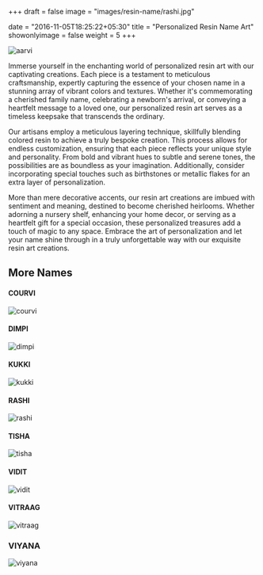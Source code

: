 +++
draft = false
image = "images/resin-name/rashi.jpg"

date = "2016-11-05T18:25:22+05:30"
title = "Personalized Resin Name Art"
showonlyimage = false
weight = 5
+++

![aarvi](/images/resin-name/aarvi.jpg)

Immerse yourself in the enchanting world of personalized resin art with our captivating creations. Each piece is a testament to meticulous craftsmanship, expertly capturing the essence of your chosen name in a stunning array of vibrant colors and textures. Whether it's commemorating a cherished family name, celebrating a newborn's arrival, or conveying a heartfelt message to a loved one, our personalized resin art serves as a timeless keepsake that transcends the ordinary.

Our artisans employ a meticulous layering technique, skillfully blending colored resin to achieve a truly bespoke creation. This process allows for endless customization, ensuring that each piece reflects your unique style and personality. From bold and vibrant hues to subtle and serene tones, the possibilities are as boundless as your imagination. Additionally, consider incorporating special touches such as birthstones or metallic flakes for an extra layer of personalization.

More than mere decorative accents, our resin art creations are imbued with sentiment and meaning, destined to become cherished heirlooms. Whether adorning a nursery shelf, enhancing your home decor, or serving as a heartfelt gift for a special occasion, these personalized treasures add a touch of magic to any space. Embrace the art of personalization and let your name shine through in a truly unforgettable way with our exquisite resin art creations.

## More Names


#### COURVI
![courvi](/images/resin-name/courvi.jpg)

#### DIMPI
![dimpi](/images/resin-name/dimpi.jpg )

#### KUKKI
![kukki](/images/resin-name/kukki.jpg )

#### RASHI
![rashi](/images/resin-name/rashi.jpg )

#### TISHA
![tisha](/images/resin-name/tisha.jpg )

#### VIDIT
![vidit](/images/resin-name/vidit.jpg )

#### VITRAAG
![vitraag](/images/resin-name/vitraag.jpg)

### VIYANA
![viyana](/images/resin-name/viyana.jpg)



